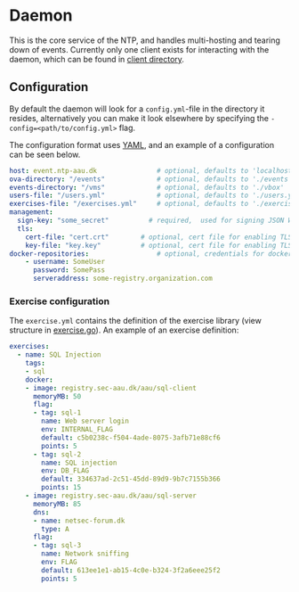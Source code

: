 # Daemon
This is the core service of the NTP, and handles multi-hosting and tearing down of events.
Currently only one client exists for interacting with the daemon, which can be found in [client directory](../client).

## Configuration
By default the daemon will look for a `config.yml`-file in the directory it resides, alternatively you can make it look elsewhere by specifying the `-config=<path/to/config.yml>` flag.

The configuration format uses [YAML](https://learnxinyminutes.com/docs/yaml/), and an example of a configuration can be seen below.
``` yaml
host: event.ntp-aau.dk               # optional, defaults to 'localhost'
ova-directory: "/events"             # optional, defaults to './events'
events-directory: "/vms"             # optional, defaults to './vbox'
users-file: "/users.yml"             # optional, defaults to './users.yml'
exercises-file: "/exercises.yml"     # optional, defaults to './exercises.yml'
management:
  sign-key: "some_secret"          # required,  used for signing JSON Web Token (make it long and random)
  tls:
    cert-file: "cert.crt"        # optional, cert file for enabling TLS on management interface
    key-file: "key.key"          # optional, cert file for enabling TLS on management interface
docker-repositories:                 # optional, credentials for docker repositories
    - username: SomeUser
      password: SomePass
      serveraddress: some-registry.organization.com
```

### Exercise configuration
The `exercise.yml` contains the definition of the exercise library (view structure in [exercise.go](https://github.com/aau-network-security/go-ntp/blob/master/store/exercise.go#L36)). 
An example of an exercise definition:
```yaml
exercises:
  - name: SQL Injection
    tags:
    - sql
    docker:
    - image: registry.sec-aau.dk/aau/sql-client
      memoryMB: 50
      flag:
      - tag: sql-1
        name: Web server login
        env: INTERNAL_FLAG
        default: c5b0238c-f504-4ade-8075-3afb71e88cf6
        points: 5
      - tag: sql-2
        name: SQL injection
        env: DB_FLAG
        default: 334637ad-2c51-45dd-89d9-9b7c7155b366
        points: 15
    - image: registry.sec-aau.dk/aau/sql-server
      memoryMB: 85
      dns:
      - name: netsec-forum.dk
        type: A
      flag:
      - tag: sql-3
        name: Network sniffing
        env: FLAG
        default: 613ee1e1-ab15-4c0e-b324-3f2a6eee25f2
        points: 5
```


